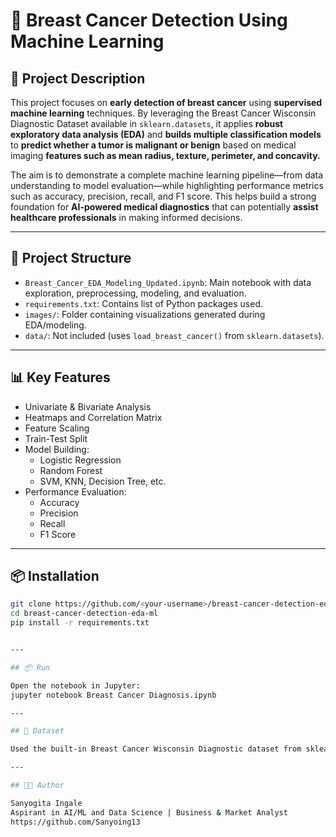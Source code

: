 # 🧠 Breast Cancer Detection Using Machine Learning


## 📝 Project Description

This project focuses on **early detection of breast cancer** using **supervised machine learning** techniques. By leveraging the Breast Cancer Wisconsin Diagnostic Dataset available in `sklearn.datasets`, it applies **robust exploratory data analysis (EDA)** and **builds multiple classification models** to **predict whether a tumor is malignant or benign** based on medical imaging **features such as mean radius, texture, perimeter, and concavity.**

The aim is to demonstrate a complete machine learning pipeline—from data understanding to model evaluation—while highlighting performance metrics such as accuracy, precision, recall, and F1 score. This helps build a strong foundation for **AI-powered medical diagnostics** that can potentially **assist healthcare professionals** in making informed decisions.

---

## 📂 Project Structure

- `Breast_Cancer_EDA_Modeling_Updated.ipynb`: Main notebook with data exploration, preprocessing, modeling, and evaluation.
- `requirements.txt`: Contains list of Python packages used.
- `images/`: Folder containing visualizations generated during EDA/modeling.
- `data/`: Not included (uses `load_breast_cancer()` from `sklearn.datasets`).

---

## 📊 Key Features

- Univariate & Bivariate Analysis
- Heatmaps and Correlation Matrix
- Feature Scaling
- Train-Test Split
- Model Building:
  - Logistic Regression
  - Random Forest
  - SVM, KNN, Decision Tree, etc.
- Performance Evaluation:
  - Accuracy
  - Precision
  - Recall
  - F1 Score

---

## 📦 Installation

```bash
git clone https://github.com/<your-username>/breast-cancer-detection-eda-ml.git
cd breast-cancer-detection-eda-ml
pip install -r requirements.txt


---

## 📦 Run

Open the notebook in Jupyter:
jupyter notebook Breast Cancer Diagnosis.ipynb

---

## 🧬 Dataset

Used the built-in Breast Cancer Wisconsin Diagnostic dataset from sklearn.datasets.

---

## 👩‍💻 Author

Sanyogita Ingale
Aspirant in AI/ML and Data Science | Business & Market Analyst
https://github.com/Sanyoing13
    

